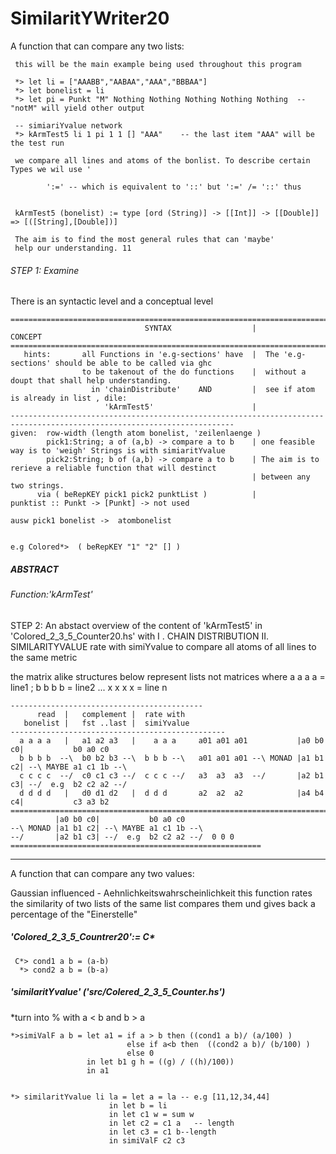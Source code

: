 # SimilaritYWriter20
 
                  
A function that can compare any two lists:

     this will be the main example being used throughout this program
     
     *> let li = ["AAABB","AABAA","AAA","BBBAA"]
     *> let bonelist = li
     *> let pi = Punkt "M" Nothing Nothing Nothing Nothing Nothing  -- "notM" will yield other output
     
     -- simiariYvalue network
     *> kArmTest5 li 1 pi 1 1 [] "AAA"    -- the last item "AAA" will be the test run
 
     we compare all lines and atoms of the bonlist. To describe certain Types we wil use ' 

            ':=' -- which is equivalent to '::' but ':=' /= '::' thus
 
     
     kArmTest5 (bonelist) := type [ord (String)] -> [[Int]] -> [[Double]] => [([String],[Double])]
     
     The aim is to find the most general rules that can 'maybe' 
     help our understanding. 11


######  STEP 1: Examine

There is an syntactic level and a conceptual level

    =======================================================================================================================
                                  SYNTAX                  |             CONCEPT
    =======================================================================================================================
       hints:       all Functions in 'e.g-sections' have  |  The 'e.g-sections' should be able to be called via ghc
                    to be takenout of the do functions    |  without a doupt that shall help understanding.
                      in 'chainDistribute'    AND         |  see if atom is already in list , dile:
                         'kArmTest5'                      |
    ------------------------------------------------------------------------------------------------------------------------
    given:  row-width (length atom bonelist, 'zeilenlaenge ) 
            pick1:String; a of (a,b) -> compare a to b    | one feasible way is to 'weigh' Strings is with simiaritYvalue
            pick2:String; b of (a,b) -> compare a to b    | The aim is to rerieve a reliable function that will destinct 
                                                          | between any two strings. 
          via ( beRepKEY pick1 pick2 punktList )          |           punktist :: Punkt -> [Punkt] -> not used
                                                                         ausw pick1 bonelist ->  atombonelist 
                                                                           

    e.g Colored*>  ( beRepKEY "1" "2" [] )           

#####   ABSTRACT

######  Function:'kArmTest'

STEP 2: An abstact overview of the content of 'kArmTest5' in 'Colored_2_3_5_Counter20.hs'
with I . CHAIN DISTRIBUTION
     II. SIMILARITYVALUE 
         rate with simiYvalue to compare  all atoms of all lines to the same metric
         
the matrix alike structures below represent lists not matrices 
where   a a a a = line1 ; b b b b = line2 ... x x x x = line n 

    -------------------------------------------
          read  |   complement |  rate with                   
       bonelist |   fst ..last |  simiYvalue              
    ------------------------------------------------
      a a a a   |   a1 a2 a3   |    a a a     a01 a01 a01           |a0 b0 c0|           b0 a0 c0     
      b b b b  --\  b0 b2 b3 --\  b b b --\   a01 a01 a01 --\ MONAD |a1 b1 c2| --\ MAYBE a1 c1 1b --\
      c c c c  --/  c0 c1 c3 --/  c c c --/   a3  a3  a3  --/       |a2 b1 c3| --/  e.g  b2 c2 a2 --/
      d d d d   |   d0 d1 d2   |  d d d       a2  a2  a2            |a4 b4 c4|           c3 a3 b2 
    ======================================================================================================
              |a0 b0 c0|           b0 a0 c0       
    --\ MONAD |a1 b1 c2| --\ MAYBE a1 c1 1b --\
    --/       |a2 b1 c3| --/  e.g  b2 c2 a2 --/  0 0 0
    ========================================================


--------------------------------------------------------------------------
A function that can compare any two values:

Gaussian influenced - Aehnlichkeitswahrscheinlichkeit
this function rates the similarity of two
lists of the same list compares them und gives back a percentage of the "Einerstelle"

  ##### 'Colored_2_3_5_Countrer20':= C*
  
     C*> cond1 a b = (a-b)
      *> cond2 a b = (b-a)
      
 ##### 'similaritYvalue' ('src/Colered_2_3_5_Counter.hs')

*turn into  % with a < b and b > a  

    *>simiValF a b = let a1 = if a > b then ((cond1 a b)/ (a/100) )
                              else if a<b then  ((cond2 a b)/ (b/100) )
                              else 0
                     in let b1 g h = ((g) / ((h)/100)) 
                     in a1 

 
    *> similaritYvalue li la = let a = la -- e.g [11,12,34,44]
                          in let b = li 
                          in let c1 w = sum w
                          in let c2 = c1 a   -- length
                          in let c3 = c1 b--length
                          in simiValF c2 c3 


